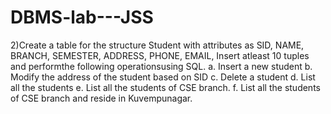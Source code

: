 # DBMS-lab---JSS
2)Create a table for the structure Student with attributes as SID, NAME, 
BRANCH, SEMESTER, ADDRESS, PHONE, EMAIL, Insert atleast 10 
tuples and performthe following operationsusing SQL.
a. Insert a new student
b. Modify the address of the student based on SID
c. Delete a student
d. List all the students
e. List all the students of CSE branch.
f. List all the students of CSE branch and reside in Kuvempunagar.
